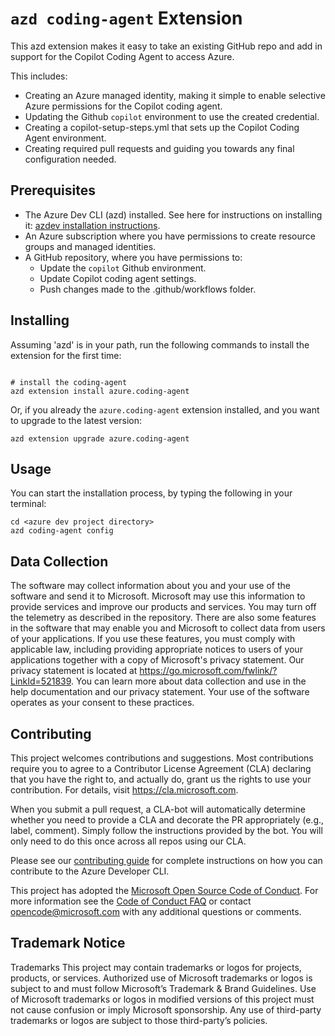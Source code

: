 # `azd coding-agent` Extension

This azd extension makes it easy to take an existing GitHub repo and add in support for the Copilot Coding Agent to access Azure.

This includes:

- Creating an Azure managed identity, making it simple to enable selective Azure permissions for the Copilot coding agent.
- Updating the Github `copilot` environment to use the created credential.
- Creating a copilot-setup-steps.yml that sets up the Copilot Coding Agent environment.
- Creating required pull requests and guiding you towards any final configuration needed.

## Prerequisites

- The Azure Dev CLI (azd) installed. See here for instructions on installing it: [azdev installation instructions](https://github.com/richardpark-msft/azure-dev/blob/main/README.md#installupgrade-azure-developer-cli).
- An Azure subscription where you have permissions to create resource groups and managed identities.
- A GitHub repository, where you have permissions to:
  - Update the `copilot` Github environment.
  - Update Copilot coding agent settings.
  - Push changes made to the .github/workflows folder.

## Installing

Assuming 'azd' is in your path, run the following commands to install the extension for the first time:

```shell

# install the coding-agent
azd extension install azure.coding-agent
```

Or, if you already the `azure.coding-agent` extension installed, and you want to upgrade to the latest version:

```shell
azd extension upgrade azure.coding-agent
```

## Usage

You can start the installation process, by typing the following in your terminal:

```
cd <azure dev project directory>
azd coding-agent config
```

## Data Collection

The software may collect information about you and your use of the software and send it to Microsoft. Microsoft may use this information to provide services and improve our products and services. You may turn off the telemetry as described in the repository. There are also some features in the software that may enable you and Microsoft to collect data from users of your applications. If you use these features, you must comply with applicable law, including providing appropriate notices to users of your applications together with a copy of Microsoft's privacy statement. Our privacy statement is located at https://go.microsoft.com/fwlink/?LinkId=521839. You can learn more about data collection and use in the help documentation and our privacy statement. Your use of the software operates as your consent to these practices.

## Contributing

This project welcomes contributions and suggestions. Most contributions require you to agree to a
Contributor License Agreement (CLA) declaring that you have the right to, and actually do, grant us
the rights to use your contribution. For details, visit https://cla.microsoft.com.

When you submit a pull request, a CLA-bot will automatically determine whether you need to provide
a CLA and decorate the PR appropriately (e.g., label, comment). Simply follow the instructions
provided by the bot. You will only need to do this once across all repos using our CLA.

Please see our [contributing guide](../../../../cli/azd/CONTRIBUTING.md) for complete instructions on how you can contribute to the Azure Developer CLI.

This project has adopted the [Microsoft Open Source Code of Conduct](https://opensource.microsoft.com/codeofconduct/).
For more information see the [Code of Conduct FAQ](https://opensource.microsoft.com/codeofconduct/faq/) or
contact [opencode@microsoft.com](mailto:opencode@microsoft.com) with any additional questions or comments.

## Trademark Notice

Trademarks This project may contain trademarks or logos for projects, products, or services. Authorized use of Microsoft trademarks or logos is subject to and must follow Microsoft’s Trademark & Brand Guidelines. Use of Microsoft trademarks or logos in modified versions of this project must not cause confusion or imply Microsoft sponsorship. Any use of third-party trademarks or logos are subject to those third-party’s policies.

